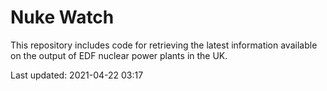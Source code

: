 # Nuke Watch

This repository includes code for retrieving the latest information available on the output of EDF nuclear power plants in the UK.

Last updated: 2021-04-22 03:17